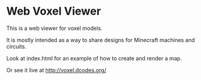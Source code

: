 Web Voxel Viewer
================

This is a web viewer for voxel models.

It is mostly intended as a way to share designs for Minecraft machines and circuits.

Look at index.html for an example of how to create and render a map.

Or see it live at http://voxel.dcodes.org/
